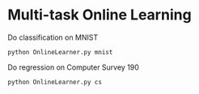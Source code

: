 # Multi-task Online Learning

Do classification on MNIST
```
python OnlineLearner.py mnist
```

Do regression on Computer Survey 190
```
python OnlineLearner.py cs
```
